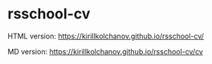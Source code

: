 # rsschool-cv

HTML version: 
https://kirillkolchanov.github.io/rsschool-cv/

MD version: 
https://kirillkolchanov.github.io/rsschool-cv/cv


